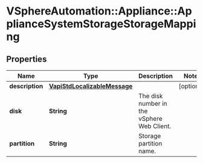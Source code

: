 # VSphereAutomation::Appliance::ApplianceSystemStorageStorageMapping

## Properties
Name | Type | Description | Notes
------------ | ------------- | ------------- | -------------
**description** | [**VapiStdLocalizableMessage**](VapiStdLocalizableMessage.md) |  | [optional] 
**disk** | **String** | The disk number in the vSphere Web Client. | 
**partition** | **String** | Storage partition name. | 


